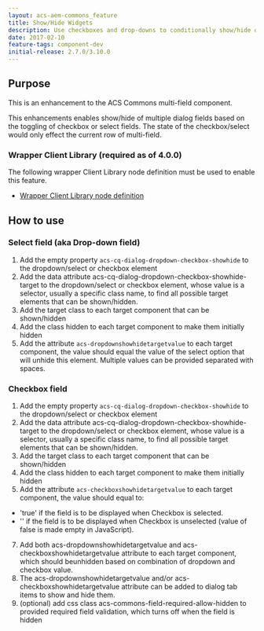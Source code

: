```yaml
---
layout: acs-aem-commons_feature
title: Show/Hide Widgets
description: Use checkboxes and drop-downs to conditionally show/hide other fields!
date: 2017-02-10
feature-tags: component-dev
initial-release: 2.7.0/3.10.0
---
```



## Purpose

This is an enhancement to the ACS Commons multi-field component. 

This enhancements enables show/hide of multiple dialog fields based on the toggling of checkbox or select fields. 
The state of the checkbox/select would only effect the current row of multi-field.

### Wrapper Client Library (required as of 4.0.0)

The following wrapper Client Library node definition must be used to enable this feature.

* [Wrapper Client Library node definition](https://github.com/Adobe-Consulting-Services/acs-aem-commons/tree/master/ui.apps/src/main/content/jcr_root/apps/acs-commons/touchui-widgets/showhidedialogfields/.content.xml)

## How to use

### Select field (aka Drop-down field)
1. Add the empty property `acs-cq-dialog-dropdown-checkbox-showhide` to the dropdown/select or checkbox element
2. Add the data attribute acs-cq-dialog-dropdown-checkbox-showhide-target to the dropdown/select or checkbox element, 
   whose value is a selector, usually a specific class name, to find all possible target elements that can be shown/hidden.
4. Add the target class to each target component that can be shown/hidden
5. Add the class hidden to each target component to make them initially hidden
6. Add the attribute `acs-dropdownshowhidetargetvalue` to each target component, the value should equal the value of the select option that will unhide this element. Multiple values can be provided separated with spaces.

### Checkbox field
1. Add the empty property `acs-cq-dialog-dropdown-checkbox-showhide` to the dropdown/select or checkbox element
2. Add the data attribute acs-cq-dialog-dropdown-checkbox-showhide-target to the dropdown/select or checkbox element, 
   whose value is a selector, usually a specific class name, to find all possible target elements that can be shown/hidden.
4. Add the target class to each target component that can be shown/hidden
5. Add the class hidden to each target component to make them initially hidden
6. Add the attribute `acs-checkboxshowhidetargetvalue` to each target component, the value should equal to:
 - 'true' if the field is to be displayed when Checkbox is selected.
 - '' if the field is to be displayed when Checkbox is unselected (value of false is made empty in JavaScript).

7. Add both acs-dropdownshowhidetargetvalue and acs-checkboxshowhidetargetvalue attribute to each target component, which should beunhidden based on combination of dropdown and checkbox value.
8. The acs-dropdownshowhidetargetvalue and/or acs-checkboxshowhidetargetvalue attribute can be added to dialog tab items to show and hide them.
9. (optional) add css class acs-commons-field-required-allow-hidden to provided required field validation, which turns off when the field is hidden
